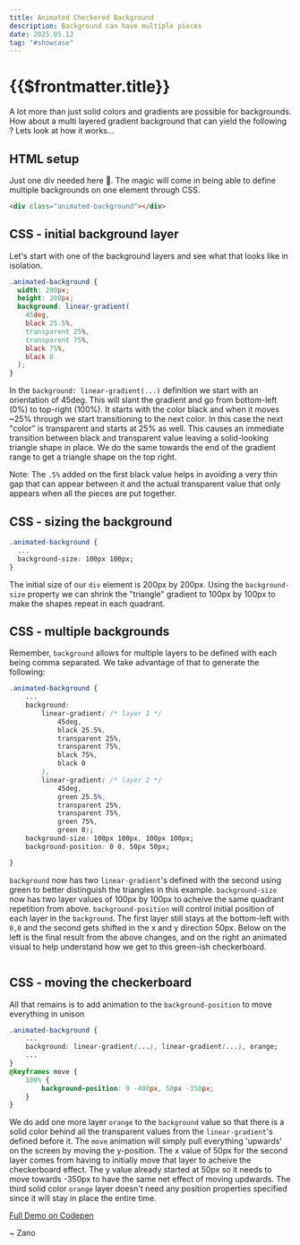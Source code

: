 ```yaml
---
title: Animated Checkered Background
description: Background can have multiple pieces
date: 2025.05.12
tag: "#showcase"
---
```


<style>
.layer-a, .layer-b, .layer-c{
  animation:none;
  border:0.1rem solid var(--vp-c-default-1);
}
.layer-a{
  background: linear-gradient(
      45deg,
      black 25.5%,
      transparent 25%,
      transparent 75%,
      black 75%,
      black 0
    );
}
.layer-b{
background: linear-gradient(
      45deg,
      black 25.5%,
      transparent 25%,
      transparent 75%,
      black 75%,
      black 0
    );
    background-size: 100px 100px;
}


.layer-c{
    background:
        linear-gradient(45deg, black 25.5%, transparent 25%, transparent 75%, black 75%, black 0),
        linear-gradient(45deg, green 25.5%, transparent 25%, transparent 75%, green 75%, green 0);
    background-repeat: repeat, repeat;
    background-position: 0 0, 50px 50px;
    background-size: 100px 100px, 100px 100px;
    animation: move-layer-c 10s linear infinite;
}

.layer-d{
    background:
        linear-gradient(45deg, black 25.5%, transparent 25%, transparent 75%, black 75%, black 0),
        linear-gradient(45deg, green 25.5%, transparent 25%, transparent 75%, green 75%, green 0);
    background-repeat: repeat, repeat;
    /* background-position: 0 0, 50px 50px; */
    /* background-size: 100px 100px, 100px 100px; */
    animation: move-layer-d 10s linear infinite;
}
@keyframes move-layer-c{
    0%{
     background-position: 0 0, 0 0;
    background-size: 100px 100px, 100px 100px;     
    }
     50% {
    background-position: 0 0, 50px 0;
    background-size: 100px 100px, 100px 100px;
  }
 100% {
    background-position: 0 0px, 50px 50px;
    background-size: 100px 100px, 100px 100px;
  }  
}

@keyframes move-layer-d{
    0%{
     background-position: 0 0, 0 0;
    background-size: 200px 200px, 200px 200px;     
    }
     50% {
    background-position: 0 0, 0 0;
    background-size: 100px 100px, 200px 200px;
  }
 100% {
    background-position: 0 0px, 50px 50px;
    background-size: 100px 100px, 100px 100px;
  }  
}

</style>

# {{$frontmatter.title}}

<Badge :text="$frontmatter.date" />
<Badge :text="$frontmatter.tag" />

A lot more than just solid colors and gradients are possible for backgrounds. How about a multi layered gradient background that can yield the following ? Lets look at how it works...

<AnimatedBackground />

## HTML setup

Just one div needed here 🤯. The magic will come in being able to define multiple backgrounds on one element through CSS.

```html
<div class="animated-background"></div>
```

## CSS - initial background layer

Let's start with one of the background layers and see what that looks like in isolation.

```css
.animated-background {
  width: 200px;
  height: 200px;
  background: linear-gradient(
    45deg,
    black 25.5%,
    transparent 25%,
    transparent 75%,
    black 75%,
    black 0
  );
}
```

In the `background: linear-gradient(...)` definition we start with an orientation of 45deg. This will slant the gradient and go from bottom-left (0%) to top-right (100%). It starts with the color black and when it moves ~25% through we start transitioning to the next color. In this case the next "color" is transparent and starts at 25% as well. This causes an immediate transition between black and transparent value leaving a solid-looking triangle shape in place. We do the same towards the end of the gradient range to get a triangle shape on the top right.

Note: The `.5%` added on the first black value helps in avoiding a very thin gap that can appear between it and the actual transparent value that only appears when all the pieces are put together.

<div class="animated-background layer-a"></div>

## CSS - sizing the background

```css
.animated-background {
  ...
  background-size: 100px 100px;
}
```

The initial size of our `div` element is 200px by 200px. Using the `background-size` property we can shrink the "triangle" gradient to 100px by 100px to make the shapes repeat in each quadrant.

<div class="animated-background layer-b"></div>

## CSS - multiple backgrounds

Remember, `background` allows for multiple layers to be defined with each being comma separated. We take advantage of that to generate the following:

```css
.animated-background {
    ...
    background:
        linear-gradient( /* layer 1 */
            45deg,
            black 25.5%,
            transparent 25%,
            transparent 75%,
            black 75%,
            black 0
        ),
        linear-gradient( /* layer 2 */
            45deg,
            green 25.5%,
            transparent 25%,
            transparent 75%,
            green 75%,
            green 0);
    background-size: 100px 100px, 100px 100px;
    background-position: 0 0, 50px 50px;

}
```

`background` now has two `linear-gradient`'s defined with the second using green to better distinguish the triangles in this example. `background-size` now has two layer values of 100px by 100px to acheive the same quadrant repetition from above. `background-position` will control initial position of each layer in the `background`. The first layer still stays at the bottom-left with `0,0` and the second gets shifted in the x and y direction 50px. Below on the left is the final result from the above changes, and on the right an animated visual to help understand how we get to this green-ish checkerboard.

<div style="display:flex; gap:2rem">
    <div class="animated-background layer-c" style="animation:none"></div>
    <div class="animated-background layer-c"></div>
</div>

## CSS - moving the checkerboard

All that remains is to add animation to the `background-position` to move everything in unison

```css
.animated-background {
    ...
    background: linear-gradient(...), linear-gradient(...), orange;
    ...
}
@keyframes move {
    100% {
        background-position: 0 -400px, 50px -350px;
    }
}
```

We do add one more layer `orange` to the `background` value so that there is a solid color behind all the transparent values from the `linear-gradient`'s defined before it. The `move` animation will simply pull everything 'upwards' on the screen by moving the y-position. The x value of 50px for the second layer comes from having to initially move that layer to acheive the checkerboard effect. The y value already started at 50px so it needs to move towards -350px to have the same net effect of moving updwards. The third solid color `orange` layer doesn't need any position properties specified since it will stay in place the entire time.

<div class="animated-background"></div>

[Full Demo on Codepen](https://codepen.io/_zan0/pen/GYpoKB?editors=0100)

~ Zano
